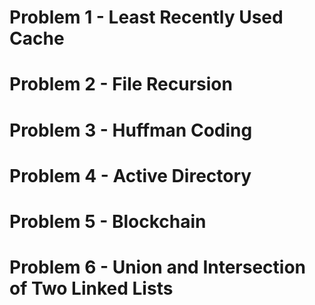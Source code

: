 # Problem 1 - Least Recently Used Cache

# Problem 2 - File Recursion

# Problem 3 - Huffman Coding

# Problem 4 - Active Directory

# Problem 5 - Blockchain

# Problem 6 - Union and Intersection of Two Linked Lists